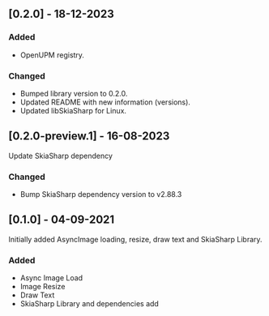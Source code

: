 ## [0.2.0] - 18-12-2023

### Added

- OpenUPM registry.

### Changed

- Bumped library version to 0.2.0.
- Updated README with new information (versions).
- Updated libSkiaSharp for Linux.

## [0.2.0-preview.1] - 16-08-2023

Update SkiaSharp dependency

### Changed

- Bump SkiaSharp dependency version to v2.88.3

## [0.1.0] - 04-09-2021

Initially added AsyncImage loading, resize, draw text and SkiaSharp Library.

### Added

- Async Image Load
- Image Resize
- Draw Text
- SkiaSharp Library and dependencies add
